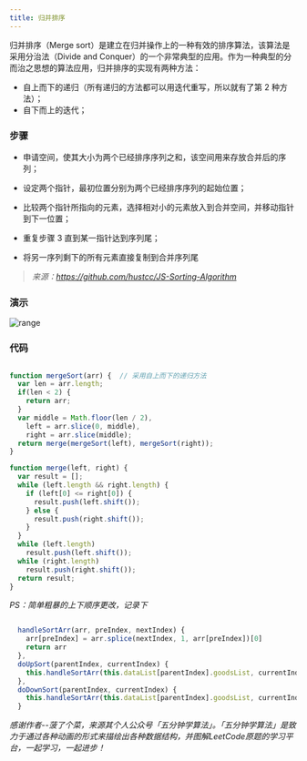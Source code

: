 ```yaml
---
title: 归并排序
---
```


  归并排序（Merge sort）是建立在归并操作上的一种有效的排序算法，该算法是采用分治法（Divide and Conquer）的一个非常典型的应用。作为一种典型的分而治之思想的算法应用，归并排序的实现有两种方法：

  - 自上而下的递归（所有递归的方法都可以用迭代重写，所以就有了第 2 种方法）；
  - 自下而上的迭代；

  ### 步骤

  - 申请空间，使其大小为两个已经排序序列之和，该空间用来存放合并后的序列；

  - 设定两个指针，最初位置分别为两个已经排序序列的起始位置；

  - 比较两个指针所指向的元素，选择相对小的元素放入到合并空间，并移动指针到下一位置；

  - 重复步骤 3 直到某一指针达到序列尾；

  - 将另一序列剩下的所有元素直接复制到合并序列尾

 >*来源：https://github.com/hustcc/JS-Sorting-Algorithm*

  ### 演示

  ![range](/img/img/range.gif)


  ### 代码

  ```javascript

  function mergeSort(arr) {  // 采用自上而下的递归方法
    var len = arr.length;
    if(len < 2) {
      return arr;
    }
    var middle = Math.floor(len / 2),
      left = arr.slice(0, middle),
      right = arr.slice(middle);
    return merge(mergeSort(left), mergeSort(right));
  }

  function merge(left, right) {
    var result = [];
    while (left.length && right.length) {
      if (left[0] <= right[0]) {
        result.push(left.shift());
      } else {
        result.push(right.shift());
      }
    }
    while (left.length)
      result.push(left.shift());
    while (right.length)
      result.push(right.shift());
    return result;
  }
 
  ```

  *PS：简单粗暴的上下顺序更改，记录下*

  ```javascript

    handleSortArr(arr, preIndex, nextIndex) {
      arr[preIndex] = arr.splice(nextIndex, 1, arr[preIndex])[0]
      return arr
    },
    doUpSort(parentIndex, currentIndex) {
      this.handleSortArr(this.dataList[parentIndex].goodsList, currentIndex, currentIndex - 1)
    },
    doDownSort(parentIndex, currentIndex) {
      this.handleSortArr(this.dataList[parentIndex].goodsList, currentIndex, currentIndex + 1)
    }

  ```

  *感谢作者--菠了个菜，来源其个人公众号「五分钟学算法」。「五分钟学算法」是致力于通过各种动画的形式来描绘出各种数据结构，并图解LeetCode原题的学习平台，一起学习，一起进步！*